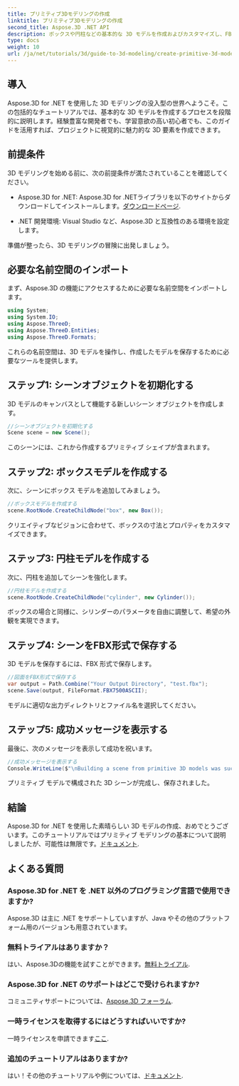 ```yaml
---
title: プリミティブ3Dモデリングの作成
linktitle: プリミティブ3Dモデリングの作成
second_title: Aspose.3D .NET API
description: ボックスや円柱などの基本的な 3D モデルを作成およびカスタマイズし、FBX 形式で簡単に保存する方法を学びます。
type: docs
weight: 10
url: /ja/net/tutorials/3d/guide-to-3d-modeling/create-primitive-3d-modeling/
---
```

## 導入

Aspose.3D for .NET を使用した 3D モデリングの没入型の世界へようこそ。この包括的なチュートリアルでは、基本的な 3D モデルを作成するプロセスを段階的に説明します。経験豊富な開発者でも、学習意欲の高い初心者でも、このガイドを活用すれば、プロジェクトに視覚的に魅力的な 3D 要素を作成できます。

## 前提条件

3D モデリングを始める前に、次の前提条件が満たされていることを確認してください。

-  Aspose.3D for .NET: Aspose.3D for .NETライブラリを以下のサイトからダウンロードしてインストールします。[ダウンロードページ](https://releases.aspose.com/3d/net/).
  
- .NET 開発環境: Visual Studio など、Aspose.3D と互換性のある環境を設定します。

準備が整ったら、3D モデリングの冒険に出発しましょう。

## 必要な名前空間のインポート

まず、Aspose.3D の機能にアクセスするために必要な名前空間をインポートします。

```csharp
using System;
using System.IO;
using Aspose.ThreeD;
using Aspose.ThreeD.Entities;
using Aspose.ThreeD.Formats;
```

これらの名前空間は、3D モデルを操作し、作成したモデルを保存するために必要なツールを提供します。

## ステップ1: シーンオブジェクトを初期化する

3D モデルのキャンバスとして機能する新しいシーン オブジェクトを作成します。

```csharp
//シーンオブジェクトを初期化する
Scene scene = new Scene();
```

このシーンには、これから作成するプリミティブ シェイプが含まれます。

## ステップ2: ボックスモデルを作成する

次に、シーンにボックス モデルを追加してみましょう。

```csharp
//ボックスモデルを作成する
scene.RootNode.CreateChildNode("box", new Box());
```

クリエイティブなビジョンに合わせて、ボックスの寸法とプロパティをカスタマイズできます。

## ステップ3: 円柱モデルを作成する

次に、円柱を追加してシーンを強化します。

```csharp
//円柱モデルを作成する
scene.RootNode.CreateChildNode("cylinder", new Cylinder());
```

ボックスの場合と同様に、シリンダーのパラメータを自由に調整して、希望の外観を実現できます。

## ステップ4: シーンをFBX形式で保存する

3D モデルを保存するには、FBX 形式で保存します。

```csharp
//図面をFBX形式で保存する
var output = Path.Combine("Your Output Directory", "test.fbx");
scene.Save(output, FileFormat.FBX7500ASCII);
```

モデルに適切な出力ディレクトリとファイル名を選択してください。

## ステップ5: 成功メッセージを表示する

最後に、次のメッセージを表示して成功を祝います。

```csharp
//成功メッセージを表示する
Console.WriteLine($"\nBuilding a scene from primitive 3D models was successful.\nFile saved at {output}");
```

プリミティブ モデルで構成された 3D シーンが完成し、保存されました。

## 結論

Aspose.3D for .NET を使用した素晴らしい 3D モデルの作成、おめでとうございます。このチュートリアルではプリミティブ モデリングの基本について説明しましたが、可能性は無限です。[ドキュメント](https://reference.aspose.com/3d/net/).

## よくある質問

### Aspose.3D for .NET を .NET 以外のプログラミング言語で使用できますか?

Aspose.3D は主に .NET をサポートしていますが、Java やその他のプラットフォーム用のバージョンも用意されています。

### 無料トライアルはありますか？

はい、Aspose.3Dの機能を試すことができます。[無料トライアル](https://releases.aspose.com/).

### Aspose.3D for .NET のサポートはどこで受けられますか?

コミュニティサポートについては、[Aspose.3D フォーラム](https://forum.aspose.com/c/3d/18).

### 一時ライセンスを取得するにはどうすればいいですか?

一時ライセンスを申請できます[ここ](https://purchase.conholdate.com/temporary-license/).

### 追加のチュートリアルはありますか?

はい！その他のチュートリアルや例については、[ドキュメント](https://reference.aspose.com/3d/net/).
